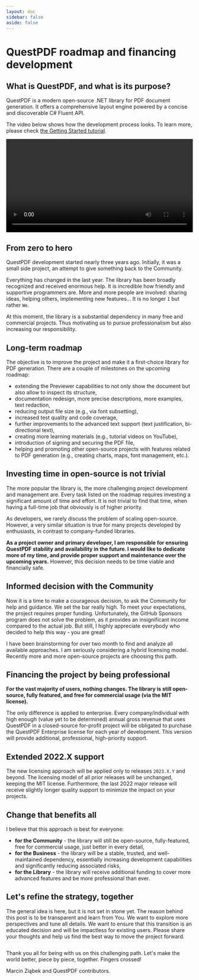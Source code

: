 ```yaml
---
layout: doc
sidebar: false
aside: false
---
```


<script setup>
import RedirectionAlert from '../docs/.vitepress/theme/RedirectionAlert.vue'
</script>

# QuestPDF roadmap and financing development

## What is QuestPDF, and what is its purpose?

QuestPDF is a modern open-source .NET library for PDF document generation. It offers a comprehensive layout engine powered by a concise and discoverable C# Fluent API.

The video below shows how the development process looks. To learn more, please check [the Getting Started tutorial](/getting-started).

<video width="100%" style="max-width: 800px" controls autoplay loop>
  <source src="/previewer/video.mp4" type="video/mp4">
</video>


## From zero to hero

QuestPDF development started nearly three years ago. Initially, it was a small side project, an attempt to give something back to the Community.

Everything has changed in the last year. The library has been broadly recognized and received enormous help. It is incredible how friendly and supportive programmers are. More and more people are involved: sharing ideas, helping others, implementing new features... It is no longer `I` but rather `We`. 

At this moment, the library is a substantial dependency in many free and commercial projects. Thus motivating us to pursue professionalism but also increasing our responsibility.


## Long-term roadmap

The objective is to improve the project and make it a first-choice library for PDF generation. There are a couple of milestones on the upcoming roadmap:
- extending the Previewer capabilities to not only show the document but also allow to inspect its structure,
- documentation redesign, more precise descriptions, more examples, text redaction,
- reducing output file size (e.g., via font subsetting),
- increased test quality and code coverage,
- further improvements to the advanced text support (text justification, bi-directional text),
- creating more learning materials (e.g., tutorial videos on YouTube),
- introduction of signing and securing the PDF file,
- helping and promoting other open-source projects with features related to PDF generation (e.g., creating charts, maps, font management, etc.).


## Investing time in open-source is not trivial

The more popular the library is, the more challenging project development and management are. Every task listed on the roadmap requires investing a significant amount of time and effort. It is not trivial to find that time, when having a full-time job that obviously is of higher priority. 

As developers, we rarely discuss the problem of scaling open-source. However, a very similar situation is true for many projects developed by enthusiasts, in contrast to company-funded libraries.

**As a project owner and primary developer, I am responsible for ensuring QuestPDF stability and availability in the future. I would like to dedicate more of my time, and provide proper support and maintenance over the upcoming years.** However, this decision needs to be time viable and financially safe.


## Informed decision with the Community

Now it is a time to make a courageous decision, to ask the Community for help and guidance. We set the bar really high. To meet your expectations, the project requires proper funding. Unfortunately, the GitHub Sponsors program does not solve the problem, as it provides an insignificant income compared to the actual job. But still, I highly appreciate everybody who decided to help this way - you are great! 

I have been brainstorming for over two month to find and analyze all available approaches. I am seriously considering a hybrid licensing model. Recently more and more open-source projects are choosing this path.


## Financing the project by being professional

**For the vast majority of users, nothing changes. The library is still open-source, fully featured, and free for commercial usage (via the MIT license).** 

The only difference is applied to enterprise. Every company/individual with high enough (value yet to be determined) annual gross revenue that uses QuestPDF in a closed-source for-profit project will be obligated to purchase the QuestPDF Enterprise license for each year of development. This version will provide additional, professional, high-priority support.


## Extended 2022.X support

The new licensing approach will be applied only to releases `2023.X.Y` and beyond. The licensing model of all prior releases will be unchanged, keeping the MIT license. Furthermore, the last 2022 major release will receive slightly longer quality support to minimize the impact on your projects.


## Change that benefits all

I believe that this approach is best for everyone:
- **for the Community** - the library will still be open-source, fully-featured, free for commercial usage, just better in every detail,
- **for the Business** - the library will be a stable, trusted, and well-maintained dependency, essentially increasing development capabilities and significantly reducing associated risks,
- **for the Library** - the library will receive additional funding to cover more advanced features and be more professional than ever.


## Let's refine the strategy, together

The general idea is here, but it is not set in stone yet. The reason behind this post is to be transparent and learn from You. We want to explore more perspectives and tune all details. We want to ensure that this transition is an educated decision and will be impactless for existing users. Please share your thoughts and help us find the best way to move the project forward.

<div style="display: grid; grid-template-columns: 1fr 1fr; grid-gap: 32px;">
    <RedirectionAlert icon="/homepage/survey.svg" content="Take the survey" link="https://github.com/QuestPDF/QuestPDF" />
    <RedirectionAlert icon="/homepage/discussion.svg" content="Share your comments" link="https://github.com/QuestPDF/QuestPDF" />
</div>


Thank you all for being with us on this challenging path. Let's make the world better, piece by piece, together. Fingers crossed!

Marcin Ziąbek and QuestPDF contributors.
